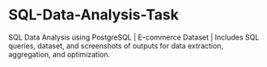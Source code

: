 # SQL-Data-Analysis-Task
SQL Data Analysis using PostgreSQL | E-commerce Dataset | Includes SQL queries, dataset, and screenshots of outputs for data extraction, aggregation, and optimization.
